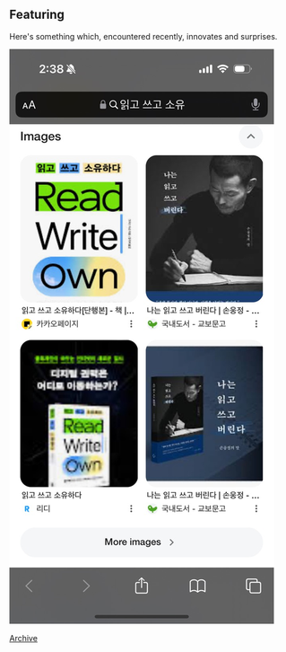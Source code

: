 ## Featuring

Here's something which, encountered recently, innovates and surprises.

<img src="images/rwa.jpeg?raw=true"/>

[Archive](/pdf/featarch20240919.pdf)

